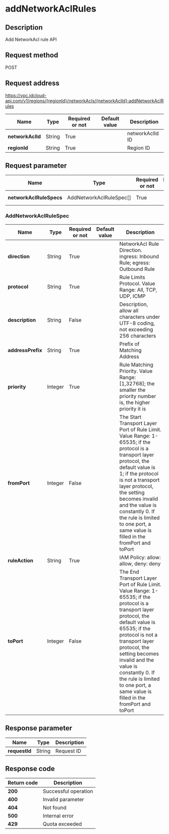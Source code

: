 # addNetworkAclRules


## Description
Add NetworkAcl rule API

## Request method
POST

## Request address
https://vpc.jdcloud-api.com/v1/regions/{regionId}/networkAcls/{networkAclId}:addNetworkAclRules

|Name|Type|Required or not|Default value|Description|
|---|---|---|---|---|
|**networkAclId**|String|True| |networkAclId ID|
|**regionId**|String|True| |Region ID|

## Request parameter
|Name|Type|Required or not|Default value|Description|
|---|---|---|---|---|
|**networkAclRuleSpecs**|AddNetworkAclRuleSpec[]|True| |NetworkAcl Rule List|

### AddNetworkAclRuleSpec
|Name|Type|Required or not|Default value|Description|
|---|---|---|---|---|
|**direction**|String|True| |NetworkAcl Rule Direction. ingress: Inbound Rule; egress: Outbound Rule|
|**protocol**|String|True| |Rule Limits Protocol. Value Range: All, TCP, UDP, ICMP|
|**description**|String|False| |Description, allow all characters under UTF-8 coding, not exceeding 256 characters|
|**addressPrefix**|String|True| |Prefix of Matching Address|
|**priority**|Integer|True| |Rule Matching Priority. Value Range: [1,32768]; the smaller the priority number is, the higher priority it is|
|**fromPort**|Integer|False| |The Start Transport Layer Port of Rule Limit. Value Range: 1-65535; if the protocol is a transport layer protocol, the default value is 1; if the protocol is not a transport layer protocol, the setting becomes invalid and the value is constantly 0. If the rule is limited to one port, a same value is filled in the fromPort and toPort|
|**ruleAction**|String|True| |IAM Policy: allow: allow, deny: deny|
|**toPort**|Integer|False| |The End Transport Layer Port of Rule Limit. Value Range: 1-65535; if the protocol is a transport layer protocol, the default value is 65535; if the protocol is not a transport layer protocol, the setting becomes invalid and the value is constantly 0. If the rule is limited to one port, a same value is filled in the fromPort and toPort|

## Response parameter
|Name|Type|Description|
|---|---|---|
|**requestId**|String|Request ID|


## Response code
|Return code|Description|
|---|---|
|**200**|Successful operation|
|**400**|Invalid parameter|
|**404**|Not found|
|**500**|Internal error|
|**429**|Quota exceeded|
